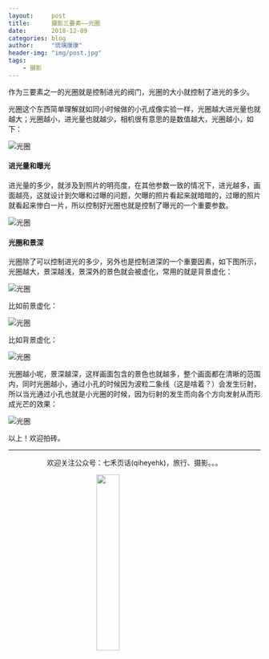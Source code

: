 ```yaml
---
layout:     post
title:      摄影三要素——光圈
date:       2018-12-09
categories: blog
author:     "琉璃康康"
header-img: "img/post.jpg"
tags:
    - 摄影
---
```


<style>
img{
  display:block;
  margin:0
  auto;
}
</style>

<meta name="referrer" content="never">

作为三要素之一的光圈就是控制进光的阀门，光圈的大小就控制了进光的多少。

光圈这个东西简单理解就如同小时候做的小孔成像实验一样，光圈越大进光量也就越大；光圈越小，进光量也就越少，相机很有意思的是数值越大，光圈越小，如下：

![光圈][3]


#### 进光量和曝光
进光量的多少，就涉及到照片的明亮度，在其他参数一致的情况下，进光越多，画面越亮，这就设计到欠曝和过曝的问题，欠曝的照片看起来就暗暗的，过曝的照片就看起来惨白一片，所以控制好光圈也就是控制了曝光的一个重要参数。

![光圈][4]



#### 光圈和景深
光圈除了可以控制进光的多少，另外也是控制进深的一个重要因素，如下图所示，光圈越大，景深越浅，景深外的景色就会被虚化，常用的就是背景虚化：

![光圈][5]

比如前景虚化：

![光圈][6]

比如背景虚化：

![光圈][7]

光圈越小呢，景深越深，这样画面包含的景色也就越多，整个画面都在清晰的范围内，同时光圈越小，通过小孔的时候因为波粒二象线（这是啥着？）会发生衍射，所以当光通过小孔也就是小光圈的时候，因为衍射的发生而向各个方向发射从而形成光芒的效果：

![光圈][8]

以上！欢迎拍砖。

------------
<p align="center">欢迎关注公众号：七禾页话(qiheyehk)，旅行、摄影。。。</p>
<img src="https://mmbiz.qpic.cn/mmbiz_jpg/QqiaFS6NT0eD1g2UjYu4VfCGHmbhgVqOAnNnJQfN7ZhRVUCopYOsfpPtIEB95VNEqu8trAxJXzGDg01ka6z6wzQ/0?wx_fmt=jpeg" width="30%" />

  [0]: https://mmbiz.qpic.cn/mmbiz_jpg/QqiaFS6NT0eCZ6gG5NJjutfc6ZHJLrS03l9SOZbtcUVZpjg7KpA8mLsSEk8FZjlicsluXXorAoDAKFBIQWDBtr0g/0?wx_fmt=jpeg
  [1]: https://mmbiz.qpic.cn/mmbiz_jpg/QqiaFS6NT0eAoGfjsaJt2NQ0a9AKmrIRoR9gKlX1I78Z4AoPtjyEPM56slw9gAQBdAHjHckbw4h93FvVVATBuLQ/0?wx_fmt=jpeg
  [2]: https://mmbiz.qpic.cn/mmbiz_jpg/QqiaFS6NT0eD3anvFetwgNHv3X1AiaXIzWPvazEMIEralm9vs42XsVfoniaXRCSkSpNpz9icsIYFgq84Eic2whLdAfg/0?wx_fmt=jpeg
  [3]: https://mmbiz.qpic.cn/mmbiz_jpg/QqiaFS6NT0eDvVZM2NoYpb2JEDDPJQrHxDSM59micwAeV5bIOIiaKRNkwPYbAVR9F046s3on6mR2Vp1sE4ZkibNIsw/0?wx_fmt=jpeg
  [4]: https://mmbiz.qpic.cn/mmbiz_jpg/QqiaFS6NT0eBp960Ttlyz8ncV3LjUlrFHWzB38AiaOxvH9Mvoibfj9bph9rqxdv5xvzNFIMKdazHc3mLAUXeVLaAQ/0?wx_fmt=jpeg
  [5]: https://mmbiz.qpic.cn/mmbiz_jpg/QqiaFS6NT0eBp960Ttlyz8ncV3LjUlrFHsiaNxvAMVRSf7Bwiayhkq38uVWpW1fN9OfdvNVOfAuSm4Y9UMykibG0KA/0?wx_fmt=jpeg
  [6]: https://mmbiz.qpic.cn/mmbiz_jpg/QqiaFS6NT0eBp960Ttlyz8ncV3LjUlrFHLCwwWPMpAdfhnZIQFXibJ9eJGqm7qkA1z4qMYeMYuj8x9EIbKMh2u1Q/0?wx_fmt=jpeg
  [7]: https://mmbiz.qpic.cn/mmbiz_jpg/QqiaFS6NT0eBp960Ttlyz8ncV3LjUlrFHyf73MUS7ibibHQfwrrPjywoCpWjUOHpDsE47GLx3v4icMibIJKfWL6r4lw/0?wx_fmt=jpeg
  [8]: https://mmbiz.qpic.cn/mmbiz_jpg/QqiaFS6NT0eBaUcfPtQIjuRjpWvjkF9ybhuiaxdKqoH0MiciapiaeibsG0Gnf0jOYibOQfCVM4K7owHCibialjUgOxeOIRg/0?wx_fmt=jpeg



